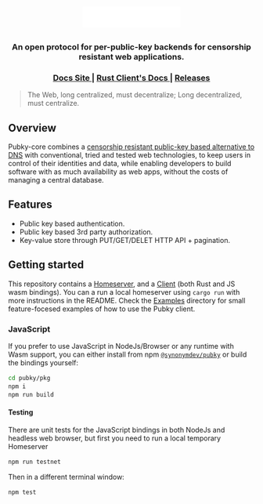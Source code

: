 
<h1 align="center"><a href="https://pubky.org/"><img alt="pubky" src="./.svg/pubky-core-logo.svg" width="200" /></a></h1>

<h3 align="center">
	An open protocol for per-public-key backends for censorship resistant web applications.
</h3>

<div align="center">
  <h3>
    <a href="https://pubky.github.io/pubky-core/">
      Docs Site
    </a>
    <span> | </span>
    <a href="https://docs.rs/pubky">
      Rust Client's Docs
    </a>
    <span> | </span>
    <a href="https://github.com/pubky/pubky-core/releases">
      Releases
    </a>
  </h3>
</div>

> The Web, long centralized, must decentralize; Long decentralized, must centralize.

## Overview

Pubky-core combines a [censorship resistant public-key based alternative to DNS](https://pkarr.org) with conventional, tried and tested web technologies, to keep users in control of their identities and data, while enabling developers to build software with as much availability as web apps, without the costs of managing a central database.

## Features
- Public key based authentication.
- Public key based 3rd party authorization.
- Key-value store through PUT/GET/DELET HTTP API + pagination.

## Getting started

This repository contains a [Homeserver](./pubky-homeserver), and a [Client](./pubky) (both Rust and JS wasm bindings).
You can a run a local homeserver using `cargo run` with more instructions in the README.
Check  the [Examples](./examples) directory for small feature-focesed examples of how to use the Pubky client.

### JavaScript
If you prefer to use JavaScript in NodeJs/Browser or any runtime with Wasm support, you can either install from npm [`@synonymdev/pubky`](https://www.npmjs.com/package/@synonymdev/pubky)
or build the bindings yourself:
```bash
cd pubky/pkg
npm i
npm run build
```

#### Testing
There are unit tests for the JavaScript bindings in both NodeJs and headless web browser, but first you need to run a local temporary Homeserver
```bash
npm run testnet
```
Then in a different terminal window:
```bash
npm test
```
